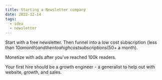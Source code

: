 ```yaml
---
title: Starting a Newsletter company
date: 2022-12-14
tags:
  - idea
  - newsletter
---
```


Start with a free newsletter. Then funnel into a low cost subscription (less than $10 a month) and then to a high cost subscriptions ($50+ a month).

Monetize with ads after you've reached 100k readers.

Your first hire should be a growth engineer - a generalist to help out with website, growth, and sales.
